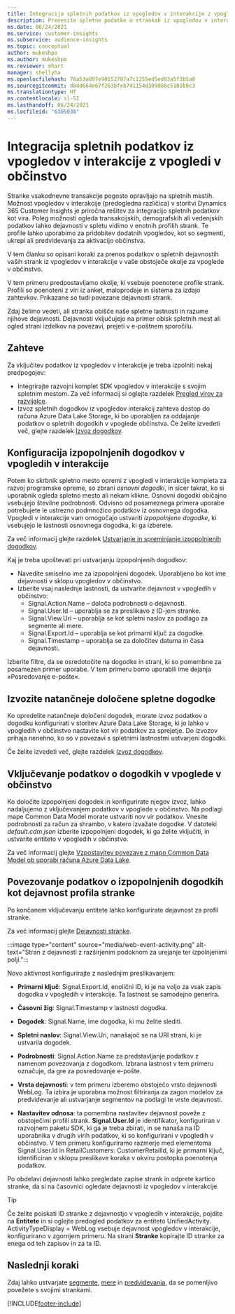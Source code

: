 ```yaml
---
title: Integracija spletnih podatkov iz vpogledov v interakcije z vpogledi v občinstvo
description: Prenesite spletne podatke o strankah iz vpogledov v interakcije v vpoglede v občinstvo.
ms.date: 06/24/2021
ms.service: customer-insights
ms.subservice: audience-insights
ms.topic: conceptual
author: mukeshpo
ms.author: mukeshpo
ms.reviewer: mhart
manager: shellyha
ms.openlocfilehash: 76a53a897e90152707a7c1255ed5ed93a5f3b5a0
ms.sourcegitcommit: d84d664e67f263bfeb741154d309088c5101b9c3
ms.translationtype: HT
ms.contentlocale: sl-SI
ms.lasthandoff: 06/24/2021
ms.locfileid: "6305038"
---
```

# <a name="integrate-web-data-from-engagement-insights-with-audience-insights"></a>Integracija spletnih podatkov iz vpogledov v interakcije z vpogledi v občinstvo

Stranke vsakodnevne transakcije pogosto opravljajo na spletnih mestih. Možnost vpogledov v interakcije (predogledna različica) v storitvi Dynamics 365 Customer Insights je priročna rešitev za integracijo spletnih podatkov kot vira. Poleg možnosti ogleda transakcijskih, demografskih ali vedenjskih podatkov lahko dejavnosti v spletu vidimo v enotnih profilih strank. Te profile lahko uporabimo za pridobitev dodatnih vpogledov, kot so segmenti, ukrepi ali predvidevanja za aktivacijo občinstva.

V tem članku so opisani koraki za prenos podatkov o spletnih dejavnostih vaših strank iz vpogledov v interakcije v vaše obstoječe okolje za vpoglede v občinstvo.

V tem primeru predpostavljamo okolje, ki vsebuje poenotene profile strank. Profili so poenoteni z viri iz anket, maloprodaje in sistema za izdajo zahtevkov. Prikazane so tudi povezane dejavnosti strank. 

Zdaj želimo vedeti, ali stranka obišče naše spletne lastnosti in razume njihove dejavnosti. Dejavnosti vključujejo na primer obisk spletnih mest ali ogled strani izdelkov na povezavi, prejeti v e-poštnem sporočilu.

## <a name="prerequisites"></a>Zahteve

Za vključitev podatkov iz vpogledov v interakcije je treba izpolniti nekaj predpogojev: 

- Integrirajte razvojni komplet SDK vpogledov v interakcije s svojim spletnim mestom. Za več informacij si oglejte razdelek [Pregled virov za razvijalce](../engagement-insights/developer-resources.md).
- Izvoz spletnih dogodkov iz vpogledov interakcij zahteva dostop do računa Azure Data Lake Storage, ki bo uporabljen za oddajanje podatkov o spletnih dogodkih v vpoglede občinstva. Če želite izvedeti več, glejte razdelek [Izvoz dogodkov](../engagement-insights/export-events.md).

## <a name="configure-refined-events-in-engagement-insights"></a>Konfiguracija izpopolnjenih dogodkov v vpogledih v interakcije

Potem ko skrbnik spletno mesto opremi z vpogledi v interakcije kompleta za razvoj programske opreme, so zbrani *osnovni dogodki*, in sicer takrat, ko si uporabnik ogleda spletno mesto ali nekam klikne. Osnovni dogodki običajno vsebujejo številne podrobnosti. Odvisno od posameznega primera uporabe potrebujete le ustrezno podmnožico podatkov iz osnovnega dogodka. Vpogledi v interakcije vam omogočajo ustvariti *izpopolnjene dogodke*, ki vsebujejo le lastnosti osnovnega dogodka, ki ga izberete.     

Za več informacij glejte razdelek [Ustvarjanje in spreminjanje izpopolnjenih dogodkov](../engagement-insights/refined-events.md).

Kaj je treba upoštevati pri ustvarjanju izpopolnjenih dogodkov: 

- Navedite smiselno ime za izpopolnjeni dogodek. Uporabljeno bo kot ime dejavnosti v sklopu vpogledov v občinstvo.
- Izberite vsaj naslednje lastnosti, da ustvarite dejavnost v vpogledih v občinstvo: 
    - Signal.Action.Name – določa podrobnosti o dejavnosti.
    - Signal.User.Id – uporablja se za preslikavo z ID-jem stranke.
    - Signal.View.Uri – uporablja se kot spletni naslov za podlago za segmente ali mere.
    - Signal.Export.Id – uporablja se kot primarni ključ za dogodke.
    - Signal.Timestamp – uporablja se za določitev datuma in časa dejavnosti.

Izberite filtre, da se osredotočite na dogodke in strani, ki so pomembne za posamezen primer uporabe. V tem primeru bomo uporabili ime dejanja »Posredovanje e-pošte«.

## <a name="export-the-refined-web-events"></a>Izvozite natančneje določene spletne dogodke 

Ko opredelite natančneje določeni dogodek, morate izvoz podatkov o dogodku konfigurirati v storitev Azure Data Lake Storage, ki jo lahko v vpogledih v občinstvo nastavite kot vir podatkov za sprejetje. Do izvozov prihaja nenehno, ko so v povezavi s spletnimi lastnostmi ustvarjeni dogodki.

Če želite izvedeti več, glejte razdelek [Izvoz dogodkov](../engagement-insights/export-events.md).

## <a name="ingest-event-data-to-audience-insights"></a>Vključevanje podatkov o dogodkih v vpoglede v občinstvo

Ko določite izpopolnjeni dogodek in konfigurirate njegov izvoz, lahko nadaljujemo z vključevanjem podatkov v vpoglede v občinstvo. Na podlagi mape Common Data Model morate ustvariti nov vir podatkov. Vnesite podrobnosti za račun za shrambo, v katero izvažate dogodke. V datoteki *default.cdm.json* izberite izpopolnjeni dogodek, ki ga želite vključiti, in ustvarite entiteto v vpogledih v občinstvo.

Za več informacij glejte [Vzpostavitev povezave z mapo Common Data Model ob uporabi računa Azure Data Lake](connect-common-data-model.md).


## <a name="relate-refined-event-data-as-an-activity-of-a-customer-profile"></a>Povezovanje podatkov o izpopolnjenih dogodkih kot dejavnost profila stranke

Po končanem vključevanju entitete lahko konfigurirate dejavnost za profil stranke.

Za več informacij glejte [Dejavnosti stranke](activities.md).

:::image type="content" source="media/web-event-activity.png" alt-text="Stran z dejavnosti z razširjenim podoknom za urejanje ter izpolnjenimi polji.":::

Novo aktivnost konfigurirajte z naslednjim preslikavanjem: 

- **Primarni ključ**: Signal.Export.Id, enolični ID, ki je na voljo za vsak zapis dogodka v vpogledih v interakcije. Ta lastnost se samodejno generira.

- **Časovni žig**: Signal.Timestamp v lastnosti dogodka.

- **Dogodek**: Signal.Name, ime dogodka, ki mu želite slediti.

- **Spletni naslov**: Signal.View.Uri, nanašajoč se na URI strani, ki je ustvarila dogodek.

- **Podrobnosti**: Signal.Action.Name za predstavljanje podatkov z namenom povezovanja z dogodkom. Izbrana lastnost v tem primeru označuje, da gre za posredovanje e-pošte.

- **Vrsta dejavnosti**: v tem primeru izberemo obstoječo vrsto dejavnosti WebLog. Ta izbira je uporabna možnost filtriranja za zagon modelov za predvidevanje ali ustvarjanje segmentov na podlagi te vrste dejavnosti.

- **Nastavitev odnosa**: ta pomembna nastavitev dejavnost poveže z obstoječimi profili strank. **Signal.User.Id** je identifikator, konfiguriran v razvojnem paketu SDK, ki ga je treba zbirati, in se nanaša na ID uporabnika v drugih virih podatkov, ki so konfigurirani v vpogledih v občinstvo. V tem primeru konfiguriramo razmerje med elementoma Signal.User.Id in RetailCustomers: CustomerRetailId, ki je primarni ključ, identificiran v sklopu preslikave koraka v okviru postopka poenotenja podatkov.

Po obdelavi dejavnosti lahko pregledate zapise strank in odprete kartico stranke, da si na časovnici ogledate dejavnosti iz vpogledov v interakcije. 

> [!TIP]
> Če želite poiskati ID stranke z dejavnostjo v vpogledih v interakcije, pojdite na **Entitete** in si oglejte predogled podatkov za entiteto UnifiedActivity. ActivityTypeDisplay = WebLog vsebuje dejavnost vpogledov v interakcije, konfigurirano v zgornjem primeru. Na strani **Stranke** kopirajte ID stranke za enega od teh zapisov in za ta ID.

## <a name="next-steps"></a>Naslednji koraki

Zdaj lahko ustvarjate [segmente](segments.md), [mere](measures.md) in [predvidevanja](predictions.md), da se pomenljivo povežete s svojimi strankami.


[!INCLUDE[footer-include](../includes/footer-banner.md)]
